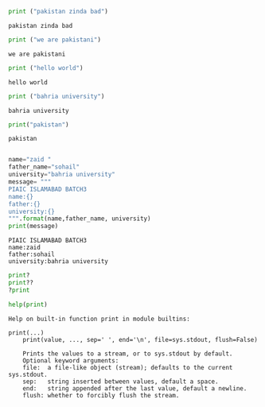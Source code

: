 ```python
print ("pakistan zinda bad")
```

    pakistan zinda bad
    


```python
print ("we are pakistani")
```

    we are pakistani
    


```python
print ("hello world")
```

    hello world
    


```python
print ("bahria university")
```

    bahria university
    


```python
print("pakistan")
```

    pakistan
    


```python

```


```python
name="zaid "
father_name="sohail"
university="bahria university"
message= """
PIAIC ISLAMABAD BATCH3
name:{}
father:{}
university:{}
""".format(name,father_name, university)
print(message)
```

    
    PIAIC ISLAMABAD BATCH3
    name:zaid 
    father:sohail
    university:bahria university
    
    


```python
print?
print??
?print
```


```python
help(print)
```

    Help on built-in function print in module builtins:
    
    print(...)
        print(value, ..., sep=' ', end='\n', file=sys.stdout, flush=False)
        
        Prints the values to a stream, or to sys.stdout by default.
        Optional keyword arguments:
        file:  a file-like object (stream); defaults to the current sys.stdout.
        sep:   string inserted between values, default a space.
        end:   string appended after the last value, default a newline.
        flush: whether to forcibly flush the stream.
    
    

